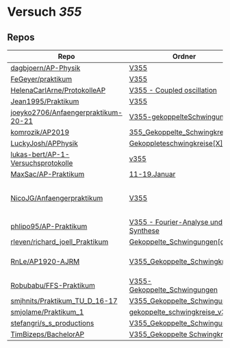 # Versuch *355*

## Repos

|                                       Repo                                       |                                                                          Ordner                                                                           |                                                                                                                                                                                                                                                                                                            PDFs                                                                                                                                                                                                                                                                                                            |
|----------------------------------------------------------------------------------|-----------------------------------------------------------------------------------------------------------------------------------------------------------|----------------------------------------------------------------------------------------------------------------------------------------------------------------------------------------------------------------------------------------------------------------------------------------------------------------------------------------------------------------------------------------------------------------------------------------------------------------------------------------------------------------------------------------------------------------------------------------------------------------------------|
|[dagbjoern/AP-Physik](../repo/dagbjoern/AP-Physik)                                |[V355](https://github.com/dagbjoern/AP-Physik/tree/master/V355)                                                                                            |[main.pdf](https://docs.google.com/viewer?url=https://raw.githubusercontent.com/dagbjoern/AP-Physik/master/V355/main.pdf)                                                                                                                                                                                                                                                                                                                                                                                                                                                                                                   |
|[FeGeyer/praktikum](../repo/FeGeyer/praktikum)                                    |[V355](https://github.com/FeGeyer/praktikum/tree/master/3_Semester/V355)                                                                                   |[V355.pdf](https://docs.google.com/viewer?url=https://raw.githubusercontent.com/FeGeyer/praktikum/master/3_Semester/PDF%20Dateien/V355.pdf)                                                                                                                                                                                                                                                                                                                                                                                                                                                                                 |
|[HelenaCarlArne/ProtokolleAP](../repo/HelenaCarlArne/ProtokolleAP)                |[V355 - Coupled oscillation](https://github.com/HelenaCarlArne/ProtokolleAP/tree/master/V355%20-%20Coupled%20oscillation)                                  |[Abgabe.pdf](https://docs.google.com/viewer?url=https://raw.githubusercontent.com/NicoWeio/awesome-ap-pdfs/main/HelenaCarlArne%E2%88%95ProtokolleAP/355/Abgabe.pdf) \*                                                                                                                                                                                                                                                                                                                                                                                                                                                      |
|[Jean1995/Praktikum](../repo/Jean1995/Praktikum)                                  |[V355](https://github.com/Jean1995/Praktikum/tree/master/V355)                                                                                             |[V355.pdf](https://docs.google.com/viewer?url=https://raw.githubusercontent.com/Jean1995/Praktikum/master/Protokolle_Fertig/V355.pdf)                                                                                                                                                                                                                                                                                                                                                                                                                                                                                       |
|[joeyko2706/Anfaengerpraktikum-20-21](../repo/joeyko2706/Anfaengerpraktikum-20-21)|[V355-gekoppelteSchwingungen](https://github.com/joeyko2706/Anfaengerpraktikum-20-21/tree/main/V355-gekoppelteSchwingungen)                                |[v355.pdf](https://docs.google.com/viewer?url=https://raw.githubusercontent.com/joeyko2706/Anfaengerpraktikum-20-21/main/Protokolle/v355.pdf)                                                                                                                                                                                                                                                                                                                                                                                                                                                                               |
|[komrozik/AP2019](../repo/komrozik/AP2019)                                        |[355_Gekoppelte_Schwingkreise](https://github.com/komrozik/AP2019/tree/master/355_Gekoppelte_Schwingkreise)                                                |[V355_Gekopelte_Schwingkreise.pdf](https://docs.google.com/viewer?url=https://raw.githubusercontent.com/komrozik/AP2019/master/355_Gekoppelte_Schwingkreise/V355_Gekopelte_Schwingkreise.pdf)                                                                                                                                                                                                                                                                                                                                                                                                                               |
|[LuckyJosh/APPhysik](../repo/LuckyJosh/APPhysik)                                  |[Gekoppleteschwingkreise[X]](https://github.com/LuckyJosh/APPhysik/tree/master/Gekoppleteschwingkreise%5BX%5D)                                             |–                                                                                                                                                                                                                                                                                                                                                                                                                                                                                                                                                                                                                           |
|[lukas-bert/AP-1-Versuchsprotokolle](../repo/lukas-bert/AP-1-Versuchsprotokolle)  |[v355](https://github.com/lukas-bert/AP-1-Versuchsprotokolle/tree/main/v355)                                                                               |–                                                                                                                                                                                                                                                                                                                                                                                                                                                                                                                                                                                                                           |
|[MaxSac/AP-Praktikum](../repo/MaxSac/AP-Praktikum)                                |[11-19.Januar](https://github.com/MaxSac/AP-Praktikum/tree/master/11-19.Januar)                                                                            |[main.pdf](https://docs.google.com/viewer?url=https://raw.githubusercontent.com/MaxSac/AP-Praktikum/master/11-19.Januar/build/main.pdf)                                                                                                                                                                                                                                                                                                                                                                                                                                                                                     |
|[NicoJG/Anfaengerpraktikum](../repo/NicoJG/Anfaengerpraktikum)                    |[V355](https://github.com/NicoJG/Anfaengerpraktikum/tree/master/V355)                                                                                      |[Abgabe.pdf](https://docs.google.com/viewer?url=https://raw.githubusercontent.com/NicoJG/Anfaengerpraktikum/master/V355/Abgabe.pdf)<br/>[Abgabe_Korrigiert.pdf](https://docs.google.com/viewer?url=https://raw.githubusercontent.com/NicoJG/Anfaengerpraktikum/master/V355/Abgabe_Korrigiert.pdf)<br/>[main.pdf](https://docs.google.com/viewer?url=https://raw.githubusercontent.com/NicoWeio/awesome-ap-pdfs/main/NicoJG%E2%88%95Anfaengerpraktikum/355/main.pdf) \*<br/>[V355_Feedback.pdf](https://docs.google.com/viewer?url=https://raw.githubusercontent.com/NicoJG/Anfaengerpraktikum/master/V355/V355_Feedback.pdf)|
|[phlipo95/AP-Praktikum](../repo/phlipo95/AP-Praktikum)                            |[V355 - Fourier-Analyse und Synthese](https://github.com/phlipo95/AP-Praktikum/tree/master/V355%20-%20Fourier-Analyse%20und%20Synthese)                    |[main.pdf](https://docs.google.com/viewer?url=https://raw.githubusercontent.com/NicoWeio/awesome-ap-pdfs/main/phlipo95%E2%88%95AP-Praktikum/355/main.pdf) \*                                                                                                                                                                                                                                                                                                                                                                                                                                                                |
|[rleven/richard_joell_Praktikum](../repo/rleven/richard_joell_Praktikum)          |[Gekoppelte_Schwingungen[done]](https://github.com/rleven/richard_joell_Praktikum/tree/master/Gekoppelte_Schwingungen%5Bdone%5D)                           |[main.pdf](https://docs.google.com/viewer?url=https://raw.githubusercontent.com/NicoWeio/awesome-ap-pdfs/main/rleven%E2%88%95richard_joell_Praktikum/355/main.pdf) \*                                                                                                                                                                                                                                                                                                                                                                                                                                                       |
|[RnLe/AP1920-AJRM](../repo/RnLe/AP1920-AJRM)                                      |[V355_Gekoppelte_Schwingkreise](https://github.com/RnLe/AP1920-AJRM/tree/master/V355_Gekoppelte_Schwingkreise)                                             |[V355 Gekoppelte Schwingkreise.pdf](https://docs.google.com/viewer?url=https://raw.githubusercontent.com/RnLe/AP1920-AJRM/master/V355_Gekoppelte_Schwingkreise/V355%20Gekoppelte%20Schwingkreise.pdf)<br/>[V355Korrektur.pdf](https://docs.google.com/viewer?url=https://raw.githubusercontent.com/RnLe/AP1920-AJRM/master/V355_Gekoppelte_Schwingkreise/V355Korrektur.pdf)                                                                                                                                                                                                                                                 |
|[Robubabu/FFS-Praktikum](../repo/Robubabu/FFS-Praktikum)                          |[V355-Gekoppelte_Schwingungen](https://github.com/Robubabu/FFS-Praktikum/tree/master/V355-Gekoppelte_Schwingungen)                                         |[V355.pdf](https://docs.google.com/viewer?url=https://raw.githubusercontent.com/Robubabu/FFS-Praktikum/master/Versuchs_pdfs/WS/V355.pdf)                                                                                                                                                                                                                                                                                                                                                                                                                                                                                    |
|[smjhnits/Praktikum_TU_D_16-17](../repo/smjhnits/Praktikum_TU_D_16-17)            |[V355_Gekoppelte_Schwingungen](https://github.com/smjhnits/Praktikum_TU_D_16-17/tree/master/Anf%C3%A4ngerpraktikum/Protokolle/V355_Gekoppelte_Schwingungen)|[V355.pdf](https://docs.google.com/viewer?url=https://raw.githubusercontent.com/smjhnits/Praktikum_TU_D_16-17/master/Anf%C3%A4ngerpraktikum/Fertige%20Protokolle/V355.pdf)                                                                                                                                                                                                                                                                                                                                                                                                                                                  |
|[smjolame/Praktikum_1](../repo/smjolame/Praktikum_1)                              |[gekoppelte_schwingkreise_v355](https://github.com/smjolame/Praktikum_1/tree/master/gekoppelte_schwingkreise_v355)                                         |–                                                                                                                                                                                                                                                                                                                                                                                                                                                                                                                                                                                                                           |
|[stefangri/s_s_productions](../repo/stefangri/s_s_productions)                    |[V355_Gekoppelte_Schwingungen](https://github.com/stefangri/s_s_productions/tree/master/PHY341/V355_Gekoppelte_Schwingungen)                               |–                                                                                                                                                                                                                                                                                                                                                                                                                                                                                                                                                                                                                           |
|[TimBizeps/BachelorAP](../repo/TimBizeps/BachelorAP)                              |[V355_Gekoppelte Schwingkreise](https://github.com/TimBizeps/BachelorAP/tree/master/V355_Gekoppelte%20Schwingkreise)                                       |[V355.pdf](https://docs.google.com/viewer?url=https://raw.githubusercontent.com/TimBizeps/BachelorAP/master/V355_Gekoppelte%20Schwingkreise/V355.pdf)                                                                                                                                                                                                                                                                                                                                                                                                                                                                       |
